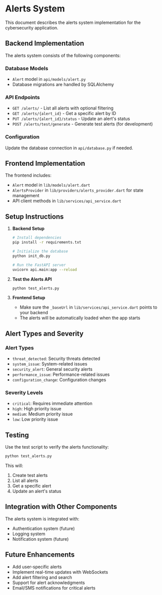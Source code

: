# Alerts System

This document describes the alerts system implementation for the cybersecurity application.

## Backend Implementation

The alerts system consists of the following components:

### Database Models
- `Alert` model in `api/models/alert.py`
- Database migrations are handled by SQLAlchemy

### API Endpoints
- `GET /alerts/` - List all alerts with optional filtering
- `GET /alerts/{alert_id}` - Get a specific alert by ID
- `PUT /alerts/{alert_id}/status` - Update an alert's status
- `POST /alerts/test/generate` - Generate test alerts (for development)

### Configuration
Update the database connection in `api/database.py` if needed.

## Frontend Implementation

The frontend includes:
- `Alert` model in `lib/models/alert.dart`
- `AlertsProvider` in `lib/providers/alerts_provider.dart` for state management
- API client methods in `lib/services/api_service.dart`

## Setup Instructions

1. **Backend Setup**
   ```bash
   # Install dependencies
   pip install -r requirements.txt
   
   # Initialize the database
   python init_db.py
   
   # Run the FastAPI server
   uvicorn api.main:app --reload
   ```

2. **Test the Alerts API**
   ```bash
   python test_alerts.py
   ```

3. **Frontend Setup**
   - Make sure the `_baseUrl` in `lib/services/api_service.dart` points to your backend
   - The alerts will be automatically loaded when the app starts

## Alert Types and Severity

### Alert Types
- `threat_detected`: Security threats detected
- `system_issue`: System-related issues
- `security_alert`: General security alerts
- `performance_issue`: Performance-related issues
- `configuration_change`: Configuration changes

### Severity Levels
- `critical`: Requires immediate attention
- `high`: High priority issue
- `medium`: Medium priority issue
- `low`: Low priority issue

## Testing

Use the test script to verify the alerts functionality:

```bash
python test_alerts.py
```

This will:
1. Create test alerts
2. List all alerts
3. Get a specific alert
4. Update an alert's status

## Integration with Other Components

The alerts system is integrated with:
- Authentication system (future)
- Logging system
- Notification system (future)

## Future Enhancements

- Add user-specific alerts
- Implement real-time updates with WebSockets
- Add alert filtering and search
- Support for alert acknowledgments
- Email/SMS notifications for critical alerts
